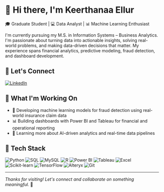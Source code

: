 # 👋 Hi there, I'm Keerthanaa Ellur

🎓 Graduate Student | 💻 Data Analyst | 📊 Machine Learning Enthusiast

I'm currently pursuing my M.S. in Information Systems – Business Analytics. I'm passionate about turning data into actionable insights, solving real-world problems, and making data-driven decisions that matter. My experience spans financial analytics, predictive modeling, fraud detection, and dashboard development.

## 🔗 Let's Connect

[![LinkedIn](https://img.shields.io/badge/LinkedIn-blue?logo=linkedin&logoColor=white)](https://www.linkedin.com/in/keerthanaa-ellur)  

## 💼 What I'm Working On

- 🤖 Developing machine learning models for fraud detection using real-world insurance claim data  
- 📊 Building dashboards with Power BI and Tableau for financial and operational reporting  
- 🧠 Learning more about AI-driven analytics and real-time data pipelines  

## 🧰 Tech Stack

![Python](https://img.shields.io/badge/Python-3776AB?logo=python&logoColor=white)
![SQL](https://img.shields.io/badge/SQL-003B57?logo=postgresql&logoColor=white)
![MySQL](https://img.shields.io/badge/MySQL-00758F?logo=mysql&logoColor=white)
![R](https://img.shields.io/badge/R-276DC3?logo=r&logoColor=white)
![Power BI](https://img.shields.io/badge/Power%20BI-F2C811?logo=powerbi&logoColor=black)
![Tableau](https://img.shields.io/badge/Tableau-E97627?logo=tableau&logoColor=white)
![Excel](https://img.shields.io/badge/Excel-217346?logo=microsoft-excel&logoColor=white)
![Scikit-learn](https://img.shields.io/badge/Scikit--learn-F7931E?logo=scikit-learn&logoColor=white)
![TensorFlow](https://img.shields.io/badge/TensorFlow-FF6F00?logo=tensorflow&logoColor=white)
![Alteryx](https://img.shields.io/badge/Alteryx-0055C2?logo=alteryx&logoColor=white)
![Git](https://img.shields.io/badge/Git-F05032?logo=git&logoColor=white)

---

*Thanks for visiting! Let's connect and collaborate on something meaningful.* 🚀
